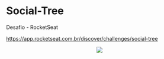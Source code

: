 # Social-Tree
<!--Desafio RocketSeat-->

Desafio - RocketSeat

https://app.rocketseat.com.br/discover/challenges/social-tree
<div align="center">
  <img src="![e6b8098b-be59-4e38-90df-8e1f33523fc6](https://user-images.githubusercontent.com/105388117/180584096-8a04e244-860b-4155-880f-3ae18a699e4b.png)">
</div>
